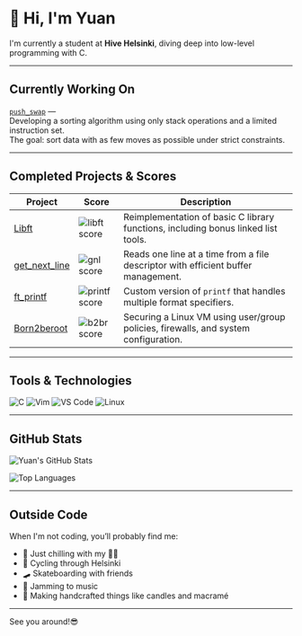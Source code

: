 

# 👋 Hi, I'm Yuan

I'm currently a student at **Hive Helsinki**, diving deep into low-level programming with C.  

---

## Currently Working On

[`push_swap`](https://github.com/Justyuanz/push_swap) —  
Developing a sorting algorithm using only stack operations and a limited instruction set.  
The goal: sort data with as few moves as possible under strict constraints.

---

##  Completed Projects & Scores

| Project | Score | Description |
|---------|-------|-------------|
| [Libft](https://github.com/Justyuanz/libft) | ![libft score](https://img.shields.io/badge/125%2F100-green) | Reimplementation of basic C library functions, including bonus linked list tools. |
| [get_next_line](https://github.com/Justyuanz/get_next_line) | ![gnl score](https://img.shields.io/badge/125%2F100-green) | Reads one line at a time from a file descriptor with efficient buffer management. |
| [ft_printf](https://github.com/Justyuanz/ft_printf) | ![printf score](https://img.shields.io/badge/100%2F100-green) | Custom version of `printf` that handles multiple format specifiers. |
| [Born2beroot](https://github.com/Justyuanz/born2beroot) | ![b2br score](https://img.shields.io/badge/125%2F100-green) | Securing a Linux VM using user/group policies, firewalls, and system configuration. |
---

## Tools & Technologies

![C](https://img.shields.io/badge/C-00599C?style=flat&logo=c&logoColor=white)
![Vim](https://img.shields.io/badge/Vim-019733?style=flat&logo=vim&logoColor=white)
![VS Code](https://img.shields.io/badge/VS%20Code-007ACC?style=flat&logo=visual-studio-code&logoColor=white)
![Linux](https://img.shields.io/badge/Linux-FCC624?style=flat&logo=linux&logoColor=black)

---

## GitHub Stats

![Yuan's GitHub Stats](https://github-readme-stats.vercel.app/api?username=Justyuanz&show_icons=true&theme=dracula&hide_title=true)

![Top Languages](https://github-readme-stats.vercel.app/api/top-langs/?username=Justyuanz&layout=compact&theme=dracula)

---

## Outside Code

When I'm not coding, you’ll probably find me:
- 🐾 Just chilling with my 🐶🐱
- 🚴 Cycling through Helsinki  
- 🛹 Skateboarding with friends  
- 🎸 Jamming to music  
- 🧶 Making handcrafted things like candles and macramé  




---

 See you around!😎

<!--
**Justyuanz/Justyuanz** is a ✨ _special_ ✨ repository because its `README.md` (this file) appears on your GitHub profile.

Here are some ideas to get you started:

- 🔭 I’m currently working on ...
- 🌱 I’m currently learning ...
- 👯 I’m looking to collaborate on ...
- 🤔 I’m looking for help with ...
- 💬 Ask me about ...
- 📫 How to reach me: ...
- 😄 Pronouns: ...
- ⚡ Fun fact: ...
-->
